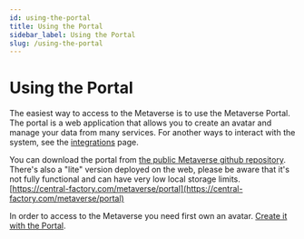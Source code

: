```yaml
---
id: using-the-portal
title: Using the Portal
sidebar_label: Using the Portal
slug: /using-the-portal
---
```


# Using the Portal

The easiest way to access to the Metaverse is to use the Metaverse Portal. The portal is a web application that allows you to create an avatar and manage your data from many services.
For another ways to interact with the system, see the [integrations](integrations) page.

You can download the portal from [the public Metaverse github repository](https://central-factory/metaverse/releases?q=portal). There's also a "lite" version deployed on the web, please be aware that it's not fully functional and can have very low local storage limits. [https://central-factory.com/metaverse/portal](https://central-factory.com/metaverse/portal)


In order to access to the Metaverse you need first own an avatar. [Create it with the Portal](creating-an-avatar).



